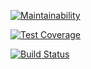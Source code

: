 [![Maintainability](https://api.codeclimate.com/v1/badges/ee934bd478daad2f86f1/maintainability)](https://codeclimate.com/github/mimikria96/project-lvl4-s343/maintainability)

[![Test Coverage](https://api.codeclimate.com/v1/badges/ee934bd478daad2f86f1/test_coverage)](https://codeclimate.com/github/mimikria96/project-lvl4-s343/test_coverage)

[![Build Status](https://travis-ci.org/mimikria96/project-lvl4-s343.svg?branch=master)](https://travis-ci.org/mimikria96/project-lvl4-s343)